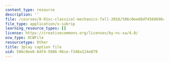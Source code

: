 ```yaml
---
content_type: resource
description: ''
file: /courses/8-01sc-classical-mechanics-fall-2016/586c0ee68df4568696cef348a124e879_mjrQHIJj1iI.vtt
file_type: application/x-subrip
learning_resource_types: []
license: https://creativecommons.org/licenses/by-nc-sa/4.0/
ocw_type: OCWFile
resourcetype: Other
title: 3play caption file
uid: 586c0ee6-8df4-5686-96ce-f348a124e879
---
```

